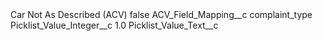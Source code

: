 <?xml version="1.0" encoding="UTF-8"?>
<CustomMetadata xmlns="http://soap.sforce.com/2006/04/metadata" xmlns:xsi="http://www.w3.org/2001/XMLSchema-instance" xmlns:xsd="http://www.w3.org/2001/XMLSchema">
    <label>Car Not As Described (ACV)</label>
    <protected>false</protected>
    <values>
        <field>ACV_Field_Mapping__c</field>
        <value xsi:type="xsd:string">complaint_type</value>
    </values>
    <values>
        <field>Picklist_Value_Integer__c</field>
        <value xsi:type="xsd:double">1.0</value>
    </values>
    <values>
        <field>Picklist_Value_Text__c</field>
        <value xsi:nil="true"/>
    </values>
</CustomMetadata>
